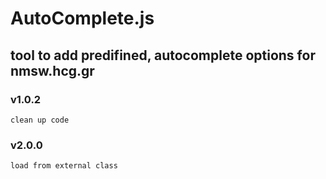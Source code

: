 # AutoComplete.js 

## tool to add predifined, autocomplete options for nmsw.hcg.gr

### v1.0.2 
    clean up code

### v2.0.0 
    load from external class